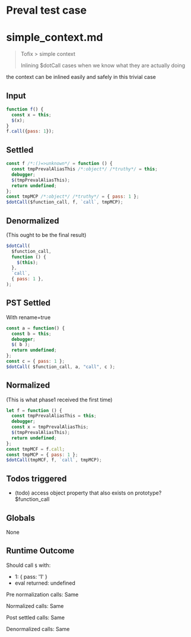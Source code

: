 # Preval test case

# simple_context.md

> Tofix > simple context
>
> Inlining $dotCall cases when we know what they are actually doing

the context can be inlined easily and safely in this trivial case

## Input

`````js filename=intro
function f() {
  const x = this;
  $(x);
}
f.call({pass: 1});
`````


## Settled


`````js filename=intro
const f /*:()=>unknown*/ = function () {
  const tmpPrevalAliasThis /*:object*/ /*truthy*/ = this;
  debugger;
  $(tmpPrevalAliasThis);
  return undefined;
};
const tmpMCP /*:object*/ /*truthy*/ = { pass: 1 };
$dotCall($function_call, f, `call`, tmpMCP);
`````


## Denormalized
(This ought to be the final result)

`````js filename=intro
$dotCall(
  $function_call,
  function () {
    $(this);
  },
  `call`,
  { pass: 1 },
);
`````


## PST Settled
With rename=true

`````js filename=intro
const a = function() {
  const b = this;
  debugger;
  $( b );
  return undefined;
};
const c = { pass: 1 };
$dotCall( $function_call, a, "call", c );
`````


## Normalized
(This is what phase1 received the first time)

`````js filename=intro
let f = function () {
  const tmpPrevalAliasThis = this;
  debugger;
  const x = tmpPrevalAliasThis;
  $(tmpPrevalAliasThis);
  return undefined;
};
const tmpMCF = f.call;
const tmpMCP = { pass: 1 };
$dotCall(tmpMCF, f, `call`, tmpMCP);
`````


## Todos triggered


- (todo) access object property that also exists on prototype? $function_call


## Globals


None


## Runtime Outcome


Should call `$` with:
 - 1: { pass: '1' }
 - eval returned: undefined

Pre normalization calls: Same

Normalized calls: Same

Post settled calls: Same

Denormalized calls: Same
